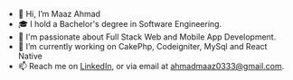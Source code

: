 - 👋 Hi, I’m Maaz Ahmad
- 🎓 I hold a Bachelor's degree in Software Engineering.
- 👀 I'm passionate about Full Stack Web and Mobile App Development.
- 🌱 I’m currently working on CakePhp, Codeigniter, MySql and React Native
- 📫 Reach me on [LinkedIn](https://www.linkedin.com/in/maaz-ahmad-3709241a6/), or via email at [ahmadmaaz0333@gmail.com](mailto:ahmadmaaz0333@gmail.com).

<!---
MaazAhmad0333/MaazAhmad0333 is a ✨ special ✨ repository because its `README.md` (this file) appears on your GitHub profile.
You can click the Preview link to take a look at your changes.
--->
